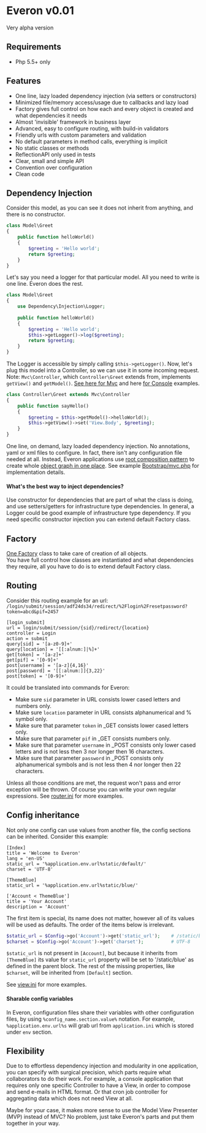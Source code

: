 # Everon v0.01
Very alpha version

## Requirements
* Php 5.5+ only

## Features
* One line, lazy loaded dependency injection (via setters or constructors)
* Minimized file/memory access/usage due to callbacks and lazy load
* Factory gives full control on how each and every object is created and what dependencies it needs
* Almost 'invisible' framework in business layer
* Advanced, easy to configure routing, with build-in validators  
* Friendly urls with custom parameters and validation
* No default parameters in method calls, everything is implicit
* No static classes or methods
* ReflectionAPI only used in tests
* Clear, small and simple API
* Convention over configuration
* Clean code

## Dependency Injection
Consider this model, as you can see it does not inherit from anything, and there is no constructor.

```php
class Model\Greet
{
    public function helloWorld()
    {
        $greeting = 'Hello world';
        return $greeting;
    }    
}
```
    
Let's say you need a logger for that particular model.
All you need to write is one line. Everon does the rest.

```php
class Model\Greet
{
    use Dependency\Injection\Logger;
        
    public function helloWorld()
    {
        $greeting = 'Hello world';
        $this->getLogger()->log($greeting);
        return $greeting;
    }
}
```
The Logger is accessible by simply calling `$this->getLogger()`.
Now, let's plug this model into a Controller, so we can use it in some incoming request.
Note: `Mvc\Controller`, which `Controller\Greet` extends from, implements `getView()` and `getModel()`.
[See here for Mvc](https://github.com/oliwierptak/Everon/blob/master/Src/Everon/Mvc/Controller.php) and here 
[for Console](https://github.com/oliwierptak/Everon/blob/master/Src/Everon/Console/Controller.php) examples.

```php
class Controller\Greet extends Mvc\Controller
{
    public function sayHello()
    {
        $greeting = $this->getModel()->helloWorld();
        $this->getView()->set('View.Body', $greeting);
    }
}
```
One line, on demand, lazy loaded dependency injection. No annotations, yaml or xml files to configure.
In fact, there isn't any configuration file needed at all. 
Instead, Everon applications use [root composition pattern](http://blog.ploeh.dk/2011/07/28/CompositionRoot/) to create
whole [object graph in one place](https://github.com/oliwierptak/Everon/blob/master/Src/Everon/Lib/Dependencies.php).
See example [Bootstrap/mvc.php](https://github.com/oliwierptak/Everon/blob/master/Config/Bootstrap/mvc.php)
for implementation details. 

#### What's the best way to inject dependencies?
Use constructor for dependencies that are part of what the class is doing, and use setters/getters for infrastructure
type dependencies. In general, a Logger could be good example of infrastructure type dependency.
If you need specific constructor injection you can extend default Factory class.


## Factory
[One Factory](https://github.com/oliwierptak/Everon/blob/master/Src/Everon/Factory.php) class to take care of creation of all objects.   
You have full control how classes are instantiated and what dependencies they require,
all you have to do is to extend default Factory class.


## Routing
Consider this routing example for an url: `/login/submit/session/adf24ds34/redirect/%2Flogin%2Fresetpassword?token=abcd&pif=2457`
  
    [login_submit]
    url = login/submit/session/{sid}/redirect/{location}
    controller = Login
    action = submit
    query[sid] = '[a-z0-9]+'
    query[location] = '[[:alnum:]|%]+'
    get[token] = '[a-z]+'
    get[pif] = '[0-9]+'
    post[username] = '[a-z]{4,16}'
    post[password] = '[[:alnum:]]{3,22}'
    post[token] = '[0-9]+'    
    
It could be translated into commands for Everon:
* Make sure `sid` parameter in URL consists lower cased letters and numbers only.
* Make sure `location` parameter in URL consists alphanumerical and % symbol only.
* Make sure that parameter `token` in _GET consists lower cased letters only.
* Make sure that parameter `pif` in _GET consists numbers only.
* Make sure that parameter `username` in _POST consists only lower cased letters and is not less then 3 nor longer 
  then 16 characters.
* Make sure that parameter `password` in _POST consists only alphanumerical symbols and is not less then 4 nor longer
  then 22 characters.

Unless all those conditions are met, the request won't pass and error exception will be thrown.
Of course you can write your own regular expressions. See [router.ini](https://github.com/oliwierptak/Everon/blob/master/Config/router.ini) for more examples.


## Config inheritance
Not only one config can use values from another file, the config sections can be inherited. 
Consider this example:

    [Index]
    title = 'Welcome to Everon'
    lang = 'en-US'
    static_url = '%application.env.url%static/default/'
    charset = 'UTF-8'

    [ThemeBlue]
    static_url = '%application.env.url%static/blue/'
    
    ['Account < ThemeBlue']
    title = 'Your Account'
    description = 'Account'
    
The first item is special, its name does not matter, however all of its values will be used as defaults.
The order of the items below is irrelevant.

```php
$static_url = $Config->go('Account')->get('static_url');    # /static/blue
$charset = $Config->go('Account')->get('charset');          # UTF-8
```

`$static_url` is not present in `[Account]`, but because it inherits from `[ThemeBlue]` its value 
for `static_url` property will be set to '/static/blue' as defined in the parent block.
The rest of the missing properties, like `$charset`, will be inherited from `[Default]` section.

See [view.ini](https://github.com/oliwierptak/Everon/blob/master/Config/view.ini) for more examples.

#### Sharable config variables
In Everon, configuration files share their variables with other configuration files, 
by using `%config_name.section.value%` notation. For example, `%application.env.url%s` will grab url from `application.ini`
which is stored under `env` section.


## Flexibility
Due to to effortless dependency injection and modularity in one application, you can specify with surgical 
precision, which parts require what collaborators to do their work.
For example, a console application that requires only one specific Controller to have a View, in order to compose
and send e-mails in HTML format. Or that cron job controller for aggregating data which does not need View at all. 

Maybe for your case, it makes more sense to use the Model View Presenter (MVP) instead of MVC?
No problem, just take Everon's parts and put them together in your way. 